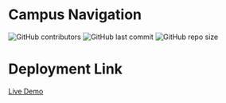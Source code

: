 # Campus Navigation
![GitHub contributors](https://img.shields.io/github/contributors/keerthigorla22/Campus-Navigation)
![GitHub last commit](https://img.shields.io/github/last-commit/keerthigorla22/Campus-Navigation)
![GitHub repo size](https://img.shields.io/github/repo-size/keerthigorla22/Campus-Navigation)
# Deployment Link
[Live Demo](https://stack-maps-dbug.vercel.app/)
